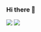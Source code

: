 ### Hi there 👋

![](https://i.pinimg.com/originals/f5/5e/80/f55e8059ea945abfd6804b887dd4a0af.gif)  ![](https://assets.materialup.com/uploads/a8d3dcda-37d6-42bd-bb02-afecc006253d/preview.gif)

<!--
**etashsingh/etashsingh** is a ✨ _special_ ✨ repository because its `README.md` (this file) appears on your GitHub profile.

Here are some ideas to get you started:

- 🔭 I’m currently working on ...
- 🌱 I’m currently learning ...
- 👯 I’m looking to collaborate on ...
- 🤔 I’m looking for help with ...
- 💬 Ask me about ...
- 📫 How to reach me: ...
- 😄 Pronouns: ...
- ⚡ Fun fact: ...
-->
